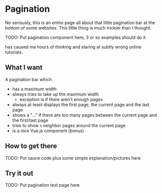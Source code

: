 # Pagination

No seriously, this is an entire page all about that little pagination bar at the bottom of some websites. This little thing is much trickier than I thought.

TODO: Put pagination component here, 3 or so examples should do it

has caused me hours of thinking and staring at subtly wrong online tutorials.

## What I want
A pagination bar which
- has a maximum width
- always tries to take up the maximum width
    - exception is if there aren't enough pages
- always at least displays the first page, the current page and the last page
- shows a "..." if there are too many pages between the current page and the first/last page
- tries to show `n` neighbor pages around the current page
- is a nice Vue.js component (bonus)


## How to get there
TODO: Put sauce code plus some simple explanation/pictures here


## Try it out
TODO: Put pagination test page here
